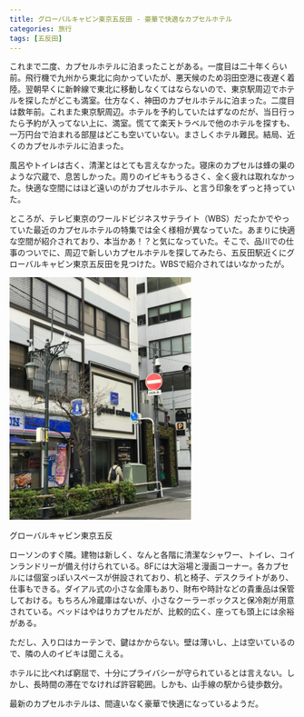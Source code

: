 ```yaml
---
title: グローバルキャビン東京五反田 - 豪華で快適なカプセルホテル
categories: 旅行
tags: [五反田]
---
```


これまで二度、カプセルホテルに泊まったことがある。一度目は二十年くらい前。飛行機で九州から東北に向かっていたが、悪天候のため羽田空港に夜遅く着陸。翌朝早くに新幹線で東北に移動しなくてはならないので、東京駅周辺でホテルを探したがどこも満室。仕方なく、神田のカプセルホテルに泊まった。二度目は数年前。これまた東京駅周辺。ホテルを予約していたはずなのだが、当日行ったら予約が入ってない上に、満室。慌てて楽天トラベルで他のホテルを探すも、一万円台で泊まれる部屋はどこも空いていない。まさしくホテル難民。結局、近くのカプセルホテルに泊まった。

風呂やトイレは古く、清潔とはとても言えなかった。寝床のカプセルは蜂の巣のような穴蔵で、息苦しかった。周りのイビキもうるさく、全く疲れは取れなかった。快適な空間にはほど遠いのがカプセルホテル、と言う印象をずっと持っていた。

ところが、テレビ東京のワールドビジネスサテライト（WBS）だったかでやっていた最近のカプセルホテルの特集では全く様相が異なっていた。あまりに快適な空間が紹介されており、本当かあ！？と気になっていた。そこで、品川での仕事のついでに、周辺で新しいカプセルホテルを探してみたら、五反田駅近くにグローバルキャビン東京五反田を見つけた。WBSで紹介されてはいなかったが。

<div class="post-img">
<a href="/assets/images/20170404a/IMG_0527.jpg">
<img src="/assets/images/20170404a/IMG_0527.jpg" width="320px">
</a>
<p>グローバルキャビン東京五反</p>
</div>

ローソンのすぐ隣。建物は新しく、なんと各階に清潔なシャワー、トイレ、コインランドリーが備え付けられている。8Fには大浴場と漫画コーナー。各カプセルには個室っぽいスペースが併設されており、机と椅子、デスクライトがあり、仕事もできる。ダイアル式の小さな金庫もあり、財布や時計などの貴重品は保管しておける。もちろん冷蔵庫はないが、小さなクーラーボックスと保冷剤が用意されている。ベッドはやはりカプセルだが、比較的広く、座っても頭上には余裕がある。

ただし、入り口はカーテンで、鍵はかからない。壁は薄いし、上は空いているので、隣の人のイビキは聞こえる。

ホテルに比べれば窮屈で、十分にプライバシーが守られているとは言えない。しかし、長時間の滞在でなければ許容範囲。しかも、山手線の駅から徒歩数分。

最新のカプセルホテルは、間違いなく豪華で快適になっているようだ。
